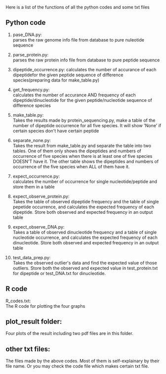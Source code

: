 Here is a list of the functions of all the python codes and some txt files 
## Python code
1. pase_DNA.py: 				
parses the raw genome info file from database to pure nuleotide sequence

2. parse_protein.py: 			
parses the raw protein info file from database to pure peptide sequence

3. dipeptide_occurrence.py:	
calculates the number of accurance of each dipeptidefor the given peptide sequence of 
difference species(preparing data for make_table.py)

4. get_frequency.py:			
calculates the number of accurance AND frequency of each dipeptide/dinucleotide for the given 
peptide/nucleotide sequence of difference species

5. make_table.py:				
Takes the results made by protein_sequencing.py, make a table of the number of dipeptide 
occurrence for all  five species. It will show 'None' if certain species don't have certain peptide 

6. separate_none.py:			
Takes the result from make_table.py and separate the table into two tables. One of them only shows the dipeptides and numbers 
of occurrence of five species when there is at least one of five species DOESN'T have it. The other table
shows the dipeptides and numbers of occurrence of the five species when ALL of them have it.

7. expect_occurrence.py:		
calculates the number of occurrence for single nucleotide/peptide and store them in a table

8. expect_observe_protein.py:	
Takes the table of observed dipeptide frequency and the table of single pepetide occurrence, 
and calculates the expected frequency of each dipeptide. Store both observed and expected
frequency in an output table

9. expect_observe_DNA.py:		
Takes a table of observed dinucleotide frequency and a table of single nucleotide occurrence, 
and calculates the expected frequency of each dinucleotide. Store both observed and expected
frequency in an output table

10. test_data_prep.py:			
Takes the observed outlier's data and find the expected value of those outliers. 
Store both the observed and expected value in test_protein.txt for dipeptide or test_DNA.txt 
for dinucleotide.

## R code

R_codes.txt:				
The R code for plotting the four graphs

## plot_result folder:
Four plots of the result including two pdf files are in this folder.

## other txt files: 			
The files made by the above codes. Most of them is self-explainary by their file name.
Or you may check the code file which makes certain txt file.

